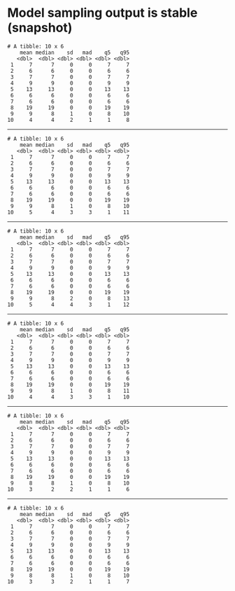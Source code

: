 # Model sampling output is stable (snapshot)

    # A tibble: 10 x 6
        mean median    sd   mad    q5   q95
       <dbl>  <dbl> <dbl> <dbl> <dbl> <dbl>
     1     7      7     0     0     7     7
     2     6      6     0     0     6     6
     3     7      7     0     0     7     7
     4     9      9     0     0     9     9
     5    13     13     0     0    13    13
     6     6      6     0     0     6     6
     7     6      6     0     0     6     6
     8    19     19     0     0    19    19
     9     9      8     1     0     8    10
    10     4      4     2     1     1     8

---

    # A tibble: 10 x 6
        mean median    sd   mad    q5   q95
       <dbl>  <dbl> <dbl> <dbl> <dbl> <dbl>
     1     7      7     0     0     7     7
     2     6      6     0     0     6     6
     3     7      7     0     0     7     7
     4     9      9     0     0     9     9
     5    13     13     0     0    13    13
     6     6      6     0     0     6     6
     7     6      6     0     0     6     6
     8    19     19     0     0    19    19
     9     9      8     1     0     8    10
    10     5      4     3     3     1    11

---

    # A tibble: 10 x 6
        mean median    sd   mad    q5   q95
       <dbl>  <dbl> <dbl> <dbl> <dbl> <dbl>
     1     7      7     0     0     7     7
     2     6      6     0     0     6     6
     3     7      7     0     0     7     7
     4     9      9     0     0     9     9
     5    13     13     0     0    13    13
     6     6      6     0     0     6     6
     7     6      6     0     0     6     6
     8    19     19     0     0    19    19
     9     9      8     2     0     8    13
    10     5      4     4     3     1    12

---

    # A tibble: 10 x 6
        mean median    sd   mad    q5   q95
       <dbl>  <dbl> <dbl> <dbl> <dbl> <dbl>
     1     7      7     0     0     7     7
     2     6      6     0     0     6     6
     3     7      7     0     0     7     7
     4     9      9     0     0     9     9
     5    13     13     0     0    13    13
     6     6      6     0     0     6     6
     7     6      6     0     0     6     6
     8    19     19     0     0    19    19
     9     9      8     1     0     8    11
    10     4      4     3     3     1    10

---

    # A tibble: 10 x 6
        mean median    sd   mad    q5   q95
       <dbl>  <dbl> <dbl> <dbl> <dbl> <dbl>
     1     7      7     0     0     7     7
     2     6      6     0     0     6     6
     3     7      7     0     0     7     7
     4     9      9     0     0     9     9
     5    13     13     0     0    13    13
     6     6      6     0     0     6     6
     7     6      6     0     0     6     6
     8    19     19     0     0    19    19
     9     8      8     1     0     8    10
    10     3      2     2     1     1     6

---

    # A tibble: 10 x 6
        mean median    sd   mad    q5   q95
       <dbl>  <dbl> <dbl> <dbl> <dbl> <dbl>
     1     7      7     0     0     7     7
     2     6      6     0     0     6     6
     3     7      7     0     0     7     7
     4     9      9     0     0     9     9
     5    13     13     0     0    13    13
     6     6      6     0     0     6     6
     7     6      6     0     0     6     6
     8    19     19     0     0    19    19
     9     8      8     1     0     8    10
    10     3      3     2     1     1     7

